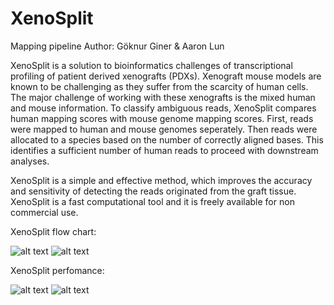 # XenoSplit
Mapping pipeline 
Author: Göknur Giner & Aaron Lun

XenoSplit is a solution to bioinformatics challenges of transcriptional profiling of patient derived xenografts (PDXs). Xenograft mouse models are known to be challenging as they suffer from the scarcity of human cells. The major challenge of working with these xenografts is the mixed human and mouse information. To classify ambiguous reads, XenoSplit compares human mapping scores with mouse genome mapping scores. First, reads were mapped to human and mouse genomes seperately. Then reads were allocated to a species based on the number of correctly aligned bases. This identifies a sufficient number of human reads to proceed with downstream analyses.

XenoSplit is a simple and effective method, which improves the accuracy and sensitivity of detecting the reads originated from the graft tissue. XenoSplit is a fast computational tool and it is freely available for non commercial use.

XenoSplit flow chart:

![alt text](https://raw.githubusercontent.com/goknurginer/XenoSplit/flow1.png)
![alt text](https://raw.githubusercontent.com/goknurginer/XenoSplit/flow2.png)

XenoSplit perfomance:

![alt text](https://raw.githubusercontent.com/goknurginer/XenoSplit/NumMapped.png)
![alt text](https://raw.githubusercontent.com/goknurginer/XenoSplit/NumMapped_Splitter.png)
